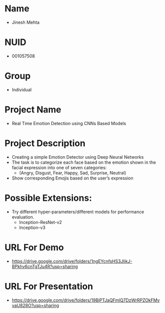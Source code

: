 # Name

- Jinesh Mehta

# NUID

- 001057508

# Group

- Individual

# Project Name

- Real Time Emotion Detection using CNNs Based Models

# Project Description

- Creating a simple Emotion Detector using Deep Neural Networks
- The task is to categorize each face based on the emotion shown in the facial expression into one of seven categories:
  - (Angry, Disgust, Fear, Happy, Sad, Surprise, Neutral)
- Show corresponding Emojis based on the user’s expression

# Possible Extensions:

- Try different hyper-parameters/different models for performance evaluation.
  - Inception-ResNet-v2
  - Inception-v3

# URL For Demo

- https://drive.google.com/drive/folders/1ngEYcnfsHS3JIikJ-BPkhv6cnTgTJu4R?usp=sharing

# URL For Presentation

- https://drive.google.com/drive/folders/19BjPTJaQFmlQ7DzWrRPZOkFMvvaU828O?usp=sharing

